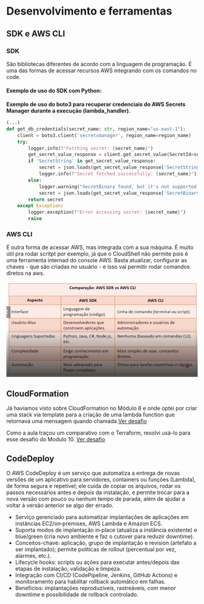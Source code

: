 # Desenvolvimento e ferramentas

## SDK e AWS CLI

### SDK
São bibliotecas diferentes de acordo com a linguagem de programação. É uma das formas de acessar recursos AWS integrando com os comandos no code.

#### Exemplo de uso do SDK com Python:

**Exemplo de uso do boto3 para recuperar credenciais do AWS Secrets Manager durante a execução (lambda_handler).**

```python
(...)
def get_db_credentials(secret_name: str, region_name="us-east-1"):
    client = boto3.client('secretsmanager', region_name=region_name)
    try:
        logger.info(f"Fetching secret: {secret_name}")
        get_secret_value_response = client.get_secret_value(SecretId=secret_name)
        if 'SecretString' in get_secret_value_response:
            secret = json.loads(get_secret_value_response['SecretString'])
            logger.info(f"Secret fetched successfully: {secret_name}")
        else:
            logger.warning("SecretBinary found, but it's not supported in this case.")
            secret = json.loads(get_secret_value_response['SecretBinary'])
        return secret
    except Exception:
        logger.exception(f"Error accessing secret: {secret_name}")
        raise
```

### AWS CLI

É outra forma de acessar AWS, mas integrada com a sua máquina. É muito útil pra rodar scritpt por exemplo, já que o CloudShell não permite pois é uma ferramenta internad do console AWS. Basta atualizar, configurar as chaves - que são criadas no usuário - e isso vai permitir rodar comandos diretos na aws.

![alt text](./images/CLIxSDK.png)

## CloudFormation

Já havíamos visto sobre CloudFormation no Módulo 8 e onde optei por criar uma stack via template para a criação de uma lambda function que retornava uma mensagem quando chamada.[Ver desafio](/Module08/desafioCloudFormation.md)

Como a aula traçou um comparativo com o Terraform, resolvi usá-lo para esse desafio do Modulo 10. [Ver desafio](./desafio/desafioTerraform.md)


## CodeDeploy


O AWS CodeDeploy é um serviço que automatiza a entrega de novas versões de um aplicativo para servidores, containers ou funções (Lambda), de forma segura e repetível; ele cuida de copiar os arquivos, rodar os passos necessários antes e depois da instalação, e permite trocar para a nova versão com pouco ou nenhum tempo de parada, além de ajudar a voltar à versão anterior se algo der errado.

- Serviço gerenciado para automatizar implantações de aplicações em instâncias EC2/on‑premises, AWS Lambda e Amazon ECS.
- Suporta modos de implantação in‑place (atualiza a instância existente) e blue/green (cria novo ambiente e faz o cutover para reduzir downtime).
- Conceitos-chave: aplicação, grupo de implantação e revision (artefato a ser implantado); permite políticas de rollout (percentual por vez, alarmes, etc.).
- Lifecycle hooks: scripts ou ações para executar antes/depois das etapas de instalação, validação e limpeza.
- Integração com CI/CD (CodePipeline, Jenkins, GitHub Actions) e monitoramento para habilitar rollback automático em falhas.
- Benefícios: implantações reproduzíveis, rastreáveis, com menor downtime e possibilidade de rollback controlado.



